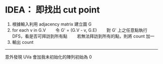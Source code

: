# IDEA： 即找出 cut point

1. 根據輸入利用 adjacency matrix 建立圖 G
2. for each v in G.V
　　令 G' = (G.V - v, G.E)
　　對 G' 上之任意點執行 DFS，看是否可拜訪到所有點
　　若無法拜訪到所有的點，則將 count 加一
3. 輸出 count

---

意外發現 UVa 會加我未初始化的陣列初始為 0
